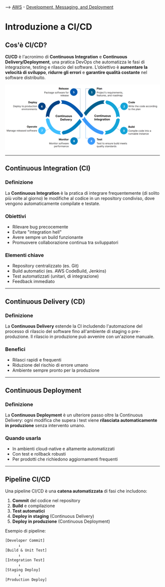 --> [AWS](/00-Intro/AWS.md)  -  [Development, Messaging, and Deployment](/05-Development-Messaging-Deploying/Development-Messaging-and-Deployment.md)
# Introduzione a CI/CD

## Cos'è CI/CD?

**CI/CD** è l'acronimo di **Continuous Integration** e **Continuous Delivery/Deployment**, una pratica DevOps che automatizza le fasi di integrazione, testing e rilascio del software. L’obiettivo è **aumentare la velocità di sviluppo**, **ridurre gli errori** e **garantire qualità costante** nel software distribuito.

![CI e CD](img/CI-CD.png)

---

## Continuous Integration (CI)

### Definizione

La **Continuous Integration** è la pratica di integrare frequentemente (di solito più volte al giorno) le modifiche al codice in un repository condiviso, dove vengono automaticamente compilate e testate.

### Obiettivi

- Rilevare bug precocemente
- Evitare "integration hell"
- Avere sempre un build funzionante
- Promuovere collaborazione continua tra sviluppatori

### Elementi chiave

- Repository centralizzato (es. Git)
- Build automatici (es. AWS CodeBuild, Jenkins)
- Test automatizzati (unitari, di integrazione)
- Feedback immediato

---

## Continuous Delivery (CD)

### Definizione

La **Continuous Delivery** estende la CI includendo l'automazione del processo di rilascio del software fino all'ambiente di staging o pre-produzione. Il rilascio in produzione può avvenire con un'azione manuale.

### Benefici

- Rilasci rapidi e frequenti
- Riduzione del rischio di errore umano
- Ambiente sempre pronto per la produzione

---

## Continuous Deployment

### Definizione

La **Continuous Deployment** è un ulteriore passo oltre la Continuous Delivery: ogni modifica che supera i test viene **rilasciata automaticamente in produzione** senza intervento umano.

### Quando usarla

- In ambienti cloud-native e altamente automatizzati
- Con test e rollback robusti
- Per prodotti che richiedono aggiornamenti frequenti

---

## Pipeline CI/CD

Una pipeline CI/CD è una **catena automatizzata** di fasi che includono:

1. **Commit** del codice nel repository
2. **Build** e compilazione
3. **Test automatici**
4. **Deploy in staging** (Continuous Delivery)
5. **Deploy in produzione** (Continuous Deployment)

Esempio di pipeline:

```plaintext
[Developer Commit]
      ↓
[Build & Unit Test]
      ↓
[Integration Test]
      ↓
[Staging Deploy]
      ↓
[Production Deploy]
```
